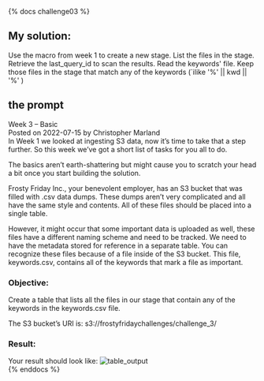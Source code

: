 {% docs challenge03 %}
## My solution:
Use the macro from week 1 to create a new stage.
List the files in the stage.
Retrieve the last_query_id to scan the results.
Read the keywords' file.
Keep those files in the stage that match any of the keywords (`ilike '%' || kwd || '%' )

## the prompt
Week 3 – Basic  
Posted on 2022-07-15 by Christopher Marland  
In Week 1 we looked at ingesting S3 data, now it’s time to take that a step further. So this week we’ve got a short list of tasks for you all to do.  

The basics aren’t earth-shattering but might cause you to scratch your head a bit once you start building the solution.  

Frosty Friday Inc., your benevolent employer, has an S3 bucket that was filled with .csv data dumps. These dumps aren’t very complicated and all have the same style and contents. All of these files should be placed into a single table.  

However, it might occur that some important data is uploaded as well, these files have a different naming scheme and need to be tracked. We need to have the metadata stored for reference in a separate table. You can recognize these files because of a file inside of the S3 bucket. This file, keywords.csv, contains all of the keywords that mark a file as important.  

### Objective:

Create a table that lists all the files in our stage that contain any of the keywords in the keywords.csv file.  

The S3 bucket’s URI is: s3://frostyfridaychallenges/challenge_3/  

### Result:

Your result should look like:
![table_output](https://frostyfriday.org/wp-content/uploads/2022/07/result-2048x218.png)  
{% enddocs %}